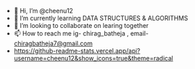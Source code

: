 - 👋 Hi, I’m @cheenu12
- 🌱 I’m currently learning DATA STRUCTURES & ALGORITHMS
- 💞️ I’m looking to collaborate on learing together
- 📫 How to reach me ig- chirag_batheja , email- chiragbatheja7@gmail.com
- https://github-readme-stats.vercel.app/api?username=cheenu12&show_icons=true&theme=radical


<!---
cheenu12/cheenu12 is a ✨ special ✨ repository because its `README.md` (this file) appears on your GitHub profile.
You can click the Preview link to take a look at your changes.
--->

